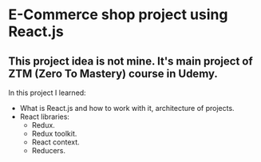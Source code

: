# E-Commerce shop project using React.js

## This project idea is not mine. It's main project of ZTM (Zero To Mastery) course in Udemy. 

In this project I learned:
+ What is React.js and how to work with it, architecture of projects.
+ React libraries:
  + Redux.
  + Redux toolkit.
  + React context.
  + Reducers.
  
